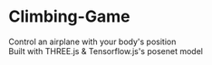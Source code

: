 # Climbing-Game
Control an airplane with your body's position  
Built with THREE.js & Tensorflow.js's posenet model
